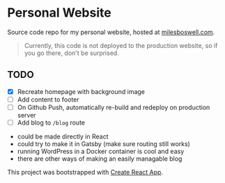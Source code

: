 # Personal Website

Source code repo for my personal website, hosted at
[milesboswell.com](https://milesboswell.com).

> Currently, this code is not deployed to the production website, so if you go
> there, don't be surprised.

## TODO

- [x] Recreate homepage with background image
- [ ] Add content to footer
- [ ] On Github Push, automatically re-build and redeploy on production server
- [ ] Add blog to `/blog` route
- could be made directly in React
- could try to make it in Gatsby (make sure routing still works)
- running WordPress in a Docker container is cool and easy
- there are other ways of making an easily managable blog

This project was bootstrapped with
[Create React App](https://github.com/facebook/create-react-app).
